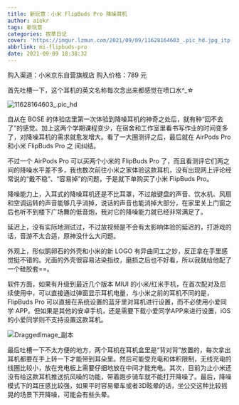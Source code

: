 ```yaml
---
title: 新玩意：小米 FlipBuds Pro 降噪耳机
author: aiokr
tags: 新玩意
categories: 拔草日记
cover: 'https://imgur.lzmun.com/2021/09/09/11628164603_.pic_hd.jpg_itp'
abbrlink: mi-flipbuds-pro
date: 2021-09-09 18:38:32
---
```


购入渠道：小米京东自营旗舰店
购入价格：789 元

首先吐槽一下，这个耳机的英文名称每次念出来都感觉在喷口水^_☆

![11628164603_.pic_hd](https://imgur.lzmun.com/2021/09/09/11628164603_.pic_hd.jpg_itp)

自从在 BOSE 的体验店里第一次体验到降噪耳机的神奇之处后，就有种“回不去了”的感觉。加上这两个学期课程变少，在宿舍和工作室里看书写作业的时间变多了，对降噪耳机的需求就愈发增大。看了一大圈测评之后，最后就在 AirPods Pro 和小米 FlipBuds Pro 之 间纠结。

不过一个 AirPods Pro 可以买两个小米的 FlipBuds Pro 了，而且看测评它们两之间的降噪水平差不多，我也数次前往小米之家体验这款耳机，没有出现网上评论经常说的“戴不稳”、“容易掉”的问题，于是就下单购买了小米 FlipBuds Pro。

降噪能力上，入耳式的降噪耳机还是不比耳罩，不过敲键盘的声音、饮水机、风扇和空调运转的声音能够几乎消掉，说话的声音也能消掉大部分，在家里关上门窗之后也听不到楼下广场舞的低音炮，我对它的降噪能力就已经非常满足了。

延迟上，没有实际地测试过，不过放视频是不会有太影响体验的延迟的，打游戏的话，音游不太合适，原神没什么大问题。

外观上，形似鹅卵石的外壳和小米的新 LOGO 有异曲同工之妙，反正拿在手里感觉挺不错的。光面的外壳很容易沾染指纹，磨损之后也不好看，所以我就给他配了一个硅胶套==。

软件方面，如果有升级到最近几个版本 MIUI 的小米/红米手机，在首次配对及后续使用中，可以直接通过弹窗显示耳机电量，与小米之前的耳机不同的是，FlipBuds Pro 可以直接在系统设置的蓝牙里对耳机进行设置，而不必使用小爱同学 APP。但如果是其他的安卓手机，还是需要下载小爱同学APP来进行设置，iOS的小爱同学则不支持设置这款耳机。

![DraggedImage_副本](https://imgur.lzmun.com/2021/09/09/DraggedImage_副本.jpg_itp)

最后吐槽一下不太方便的地方，两个耳机在耳机盒里是“背对背”放置的，每次拿出耳机都要在手上转一下才能带到耳朵里。然后可能受充电和体积限制，无线充电的线圈比较小，放在充电板上需要仔细地放在中间才能充电。其次，目前为止小米还没有给这款耳机推送抗风噪的功能，带着跑步骑车就不能打开降噪了。最后，降噪模式下的耳压感比较强，如果平时容易晕车或者3D眩晕的话，坐公交这种比较摇晃的场景下开降噪，可能会有些头晕。

